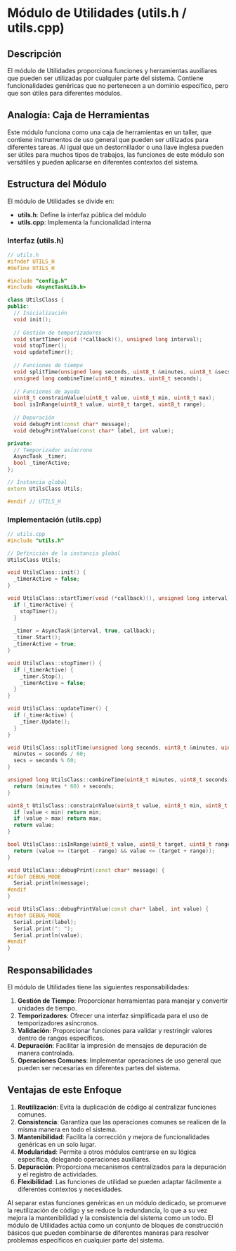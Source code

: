 # Módulo de Utilidades (utils.h / utils.cpp)

## Descripción

El módulo de Utilidades proporciona funciones y herramientas auxiliares que pueden ser utilizadas por cualquier parte del sistema. Contiene funcionalidades genéricas que no pertenecen a un dominio específico, pero que son útiles para diferentes módulos.

## Analogía: Caja de Herramientas

Este módulo funciona como una caja de herramientas en un taller, que contiene instrumentos de uso general que pueden ser utilizados para diferentes tareas. Al igual que un destornillador o una llave inglesa pueden ser útiles para muchos tipos de trabajos, las funciones de este módulo son versátiles y pueden aplicarse en diferentes contextos del sistema.

## Estructura del Módulo

El módulo de Utilidades se divide en:

- **utils.h**: Define la interfaz pública del módulo
- **utils.cpp**: Implementa la funcionalidad interna

### Interfaz (utils.h)

```cpp
// utils.h
#ifndef UTILS_H
#define UTILS_H

#include "config.h"
#include <AsyncTaskLib.h>

class UtilsClass {
public:
  // Inicialización
  void init();
  
  // Gestión de temporizadores
  void startTimer(void (*callback)(), unsigned long interval);
  void stopTimer();
  void updateTimer();
  
  // Funciones de tiempo
  void splitTime(unsigned long seconds, uint8_t &minutes, uint8_t &secs);
  unsigned long combineTime(uint8_t minutes, uint8_t seconds);
  
  // Funciones de ayuda
  uint8_t constrainValue(uint8_t value, uint8_t min, uint8_t max);
  bool isInRange(uint8_t value, uint8_t target, uint8_t range);
  
  // Depuración
  void debugPrint(const char* message);
  void debugPrintValue(const char* label, int value);

private:
  // Temporizador asíncrono
  AsyncTask _timer;
  bool _timerActive;
};

// Instancia global
extern UtilsClass Utils;

#endif // UTILS_H
```

### Implementación (utils.cpp)

```cpp
// utils.cpp
#include "utils.h"

// Definición de la instancia global
UtilsClass Utils;

void UtilsClass::init() {
  _timerActive = false;
}

void UtilsClass::startTimer(void (*callback)(), unsigned long interval) {
  if (_timerActive) {
    stopTimer();
  }
  
  _timer = AsyncTask(interval, true, callback);
  _timer.Start();
  _timerActive = true;
}

void UtilsClass::stopTimer() {
  if (_timerActive) {
    _timer.Stop();
    _timerActive = false;
  }
}

void UtilsClass::updateTimer() {
  if (_timerActive) {
    _timer.Update();
  }
}

void UtilsClass::splitTime(unsigned long seconds, uint8_t &minutes, uint8_t &secs) {
  minutes = seconds / 60;
  secs = seconds % 60;
}

unsigned long UtilsClass::combineTime(uint8_t minutes, uint8_t seconds) {
  return (minutes * 60) + seconds;
}

uint8_t UtilsClass::constrainValue(uint8_t value, uint8_t min, uint8_t max) {
  if (value < min) return min;
  if (value > max) return max;
  return value;
}

bool UtilsClass::isInRange(uint8_t value, uint8_t target, uint8_t range) {
  return (value >= (target - range) && value <= (target + range));
}

void UtilsClass::debugPrint(const char* message) {
#ifdef DEBUG_MODE
  Serial.println(message);
#endif
}

void UtilsClass::debugPrintValue(const char* label, int value) {
#ifdef DEBUG_MODE
  Serial.print(label);
  Serial.print(": ");
  Serial.println(value);
#endif
}
```

## Responsabilidades

El módulo de Utilidades tiene las siguientes responsabilidades:

1. **Gestión de Tiempo**: Proporcionar herramientas para manejar y convertir unidades de tiempo.
2. **Temporizadores**: Ofrecer una interfaz simplificada para el uso de temporizadores asíncronos.
3. **Validación**: Proporcionar funciones para validar y restringir valores dentro de rangos específicos.
4. **Depuración**: Facilitar la impresión de mensajes de depuración de manera controlada.
5. **Operaciones Comunes**: Implementar operaciones de uso general que pueden ser necesarias en diferentes partes del sistema.

## Ventajas de este Enfoque

1. **Reutilización**: Evita la duplicación de código al centralizar funciones comunes.
2. **Consistencia**: Garantiza que las operaciones comunes se realicen de la misma manera en todo el sistema.
3. **Mantenibilidad**: Facilita la corrección y mejora de funcionalidades genéricas en un solo lugar.
4. **Modularidad**: Permite a otros módulos centrarse en su lógica específica, delegando operaciones auxiliares.
5. **Depuración**: Proporciona mecanismos centralizados para la depuración y el registro de actividades.
6. **Flexibilidad**: Las funciones de utilidad se pueden adaptar fácilmente a diferentes contextos y necesidades.

Al separar estas funciones genéricas en un módulo dedicado, se promueve la reutilización de código y se reduce la redundancia, lo que a su vez mejora la mantenibilidad y la consistencia del sistema como un todo. El módulo de Utilidades actúa como un conjunto de bloques de construcción básicos que pueden combinarse de diferentes maneras para resolver problemas específicos en cualquier parte del sistema.
